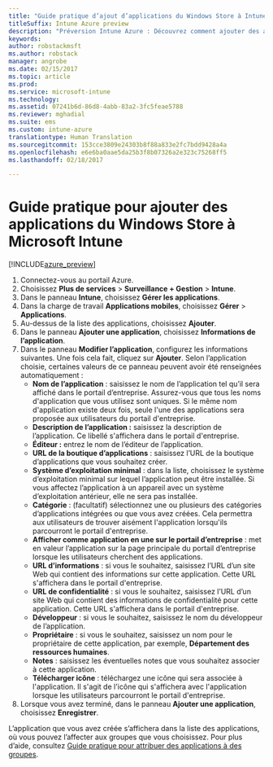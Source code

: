 ```yaml
---
title: "Guide pratique d’ajout d’applications du Windows Store à Intune"
titleSuffix: Intune Azure preview
description: "Préversion Intune Azure : Découvrez comment ajouter des applications du Windows Store à Intune."
keywords: 
author: robstackmsft
ms.author: robstack
manager: angrobe
ms.date: 02/15/2017
ms.topic: article
ms.prod: 
ms.service: microsoft-intune
ms.technology: 
ms.assetid: 07241b6d-86d8-4abb-83a2-3fc5feae5788
ms.reviewer: mghadial
ms.suite: ems
ms.custom: intune-azure
translationtype: Human Translation
ms.sourcegitcommit: 153cce3809e24303b8f88a833e2fc7bdd9428a4a
ms.openlocfilehash: e6e6ba0aae5da25b3f8b07326a2e323c75268ff5
ms.lasthandoff: 02/18/2017

---
```


# <a name="how-to-add-windows-store-apps-to-microsoft-intune"></a>Guide pratique pour ajouter des applications du Windows Store à Microsoft Intune

[!INCLUDE[azure_preview](../includes/azure_preview.md)]


1. Connectez-vous au portail Azure.
2. Choisissez **Plus de services** > **Surveillance + Gestion** > **Intune**.
3. Dans le panneau **Intune**, choisissez **Gérer les applications**.
4. Dans la charge de travail **Applications mobiles**, choisissez **Gérer** > **Applications**.
5. Au-dessus de la liste des applications, choisissez **Ajouter**.
6. Dans le panneau **Ajouter une application**, choisissez **Informations de l’application**.
7. Dans le panneau **Modifier l’application**, configurez les informations suivantes. Une fois cela fait, cliquez sur **Ajouter**. Selon l’application choisie, certaines valeurs de ce panneau peuvent avoir été renseignées automatiquement :
    - **Nom de l’application** : saisissez le nom de l’application tel qu’il sera affiché dans le portail d’entreprise. Assurez-vous que tous les noms d'application que vous utilisez sont uniques. Si le même nom d'application existe deux fois, seule l'une des applications sera proposée aux utilisateurs du portail d'entreprise.
    - **Description de l’application :** saisissez la description de l’application. Ce libellé s'affichera dans le portail d'entreprise.
    - **Éditeur :** entrez le nom de l’éditeur de l’application.
    - **URL de la boutique d’applications** : saisissez l’URL de la boutique d’applications que vous souhaitez créer.
    - **Système d’exploitation minimal** : dans la liste, choisissez le système d’exploitation minimal sur lequel l’application peut être installée. Si vous affectez l’application à un appareil avec un système d’exploitation antérieur, elle ne sera pas installée.
    - **Catégorie** : (facultatif) sélectionnez une ou plusieurs des catégories d’applications intégrées ou que vous avez créées. Cela permettra aux utilisateurs de trouver aisément l'application lorsqu'ils parcourront le portail d'entreprise.
    - **Afficher comme application en une sur le portail d’entreprise** : met en valeur l’application sur la page principale du portail d’entreprise lorsque les utilisateurs cherchent des applications.
    - **URL d’informations** : si vous le souhaitez, saisissez l’URL d’un site Web qui contient des informations sur cette application. Cette URL s'affichera dans le portail d'entreprise.
    - **URL de confidentialité** : si vous le souhaitez, saisissez l’URL d’un site Web qui contient des informations de confidentialité pour cette application. Cette URL s'affichera dans le portail d'entreprise.
    - **Développeur** : si vous le souhaitez, saisissez le nom du développeur de l’application.
    - **Propriétaire** : si vous le souhaitez, saisissez un nom pour le propriétaire de cette application, par exemple, **Département des ressources humaines**.
    - **Notes** : saisissez les éventuelles notes que vous souhaitez associer à cette application.
    - **Télécharger icône** : téléchargez une icône qui sera associée à l'application. Il s'agit de l'icône qui s'affichera avec l'application lorsque les utilisateurs parcourront le portail d'entreprise.
8. Lorsque vous avez terminé, dans le panneau **Ajouter une application**, choisissez **Enregistrer**.

L’application que vous avez créée s’affichera dans la liste des applications, où vous pouvez l’affecter aux groupes que vous choisissez. Pour plus d’aide, consultez [Guide pratique pour attribuer des applications à des groupes](/intune-azure/manage-apps/deploy-apps).
